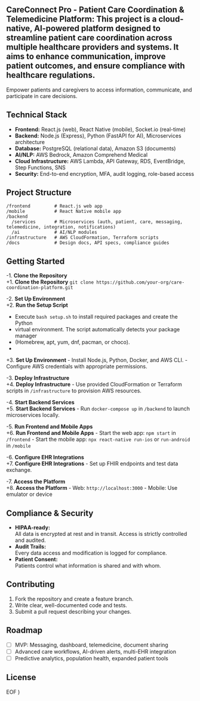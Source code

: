  ## CareConnect Pro - Patient Care Coordination & Telemedicine Platform: This project is a cloud-native, AI-powered platform designed to streamline patient care coordination across multiple healthcare providers and systems. It aims to enhance communication, improve patient outcomes, and ensure compliance with healthcare regulations.

   Empower patients and caregivers to access information, communicate, and participate in care decisions.
 
 ## Technical Stack
 
 - **Frontend:** React.js (web), React Native (mobile), Socket.io (real-time)
 - **Backend:** Node.js (Express), Python (FastAPI for AI), Microservices architecture
 - **Database:** PostgreSQL (relational data), Amazon S3 (documents)
 - **AI/NLP:** AWS Bedrock, Amazon Comprehend Medical
 - **Cloud Infrastructure:** AWS Lambda, API Gateway, RDS, EventBridge, Step Functions, SNS
 - **Security:** End-to-end encryption, MFA, audit logging, role-based access
 
 ## Project Structure
 
 ```
 /frontend         # React.js web app
 /mobile           # React Native mobile app
 /backend
   /services       # Microservices (auth, patient, care, messaging, telemedicine, integration, notifications)
   /ai             # AI/NLP modules
 /infrastructure   # AWS CloudFormation, Terraform scripts
 /docs             # Design docs, API specs, compliance guides
 ```
 
 ## Getting Started
 
-1. **Clone the Repository**  
+1. **Clone the Repository**
    `git clone https://github.com/your-org/care-coordination-platform.git`
 
-2. **Set Up Environment**  
+2. **Run the Setup Script**
+   Execute `bash setup.sh` to install required packages and create the Python
+   virtual environment. The script automatically detects your package manager
+   (Homebrew, apt, yum, dnf, pacman, or choco).
+
+3. **Set Up Environment**
    - Install Node.js, Python, Docker, and AWS CLI.
    - Configure AWS credentials with appropriate permissions.
 
-3. **Deploy Infrastructure**  
+4. **Deploy Infrastructure**
    - Use provided CloudFormation or Terraform scripts in `/infrastructure` to provision AWS resources.
 
-4. **Start Backend Services**  
+5. **Start Backend Services**
    - Run `docker-compose up` in `/backend` to launch microservices locally.
 
-5. **Run Frontend and Mobile Apps**  
+6. **Run Frontend and Mobile Apps**
    - Start the web app: `npm start` in `/frontend`
    - Start the mobile app: `npx react-native run-ios` or `run-android` in `/mobile`
 
-6. **Configure EHR Integrations**  
+7. **Configure EHR Integrations**
    - Set up FHIR endpoints and test data exchange.
 
-7. **Access the Platform**  
+8. **Access the Platform**
    - Web: `http://localhost:3000`
    - Mobile: Use emulator or device
 
 ## Compliance & Security
 
 - **HIPAA-ready:**  
   All data is encrypted at rest and in transit. Access is strictly controlled and audited.
 - **Audit Trails:**  
   Every data access and modification is logged for compliance.
 - **Patient Consent:**  
   Patients control what information is shared and with whom.
 
 ## Contributing
 
 1. Fork the repository and create a feature branch.
 2. Write clear, well-documented code and tests.
 3. Submit a pull request describing your changes.
 
 ## Roadmap
 
 - [ ] MVP: Messaging, dashboard, telemedicine, document sharing
 - [ ] Advanced care workflows, AI-driven alerts, multi-EHR integration
 - [ ] Predictive analytics, population health, expanded patient tools
 
 ## License
 
EOF
)
